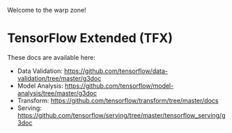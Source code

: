 Welcome to the warp zone!

# TensorFlow Extended (TFX)

These docs are available here:

* Data Validation: https://github.com/tensorflow/data-validation/tree/master/g3doc
* Model Analysis: https://github.com/tensorflow/model-analysis/tree/master/g3doc
* Transform: https://github.com/tensorflow/transform/tree/master/docs
* Serving: https://github.com/tensorflow/serving/tree/master/tensorflow_serving/g3doc
